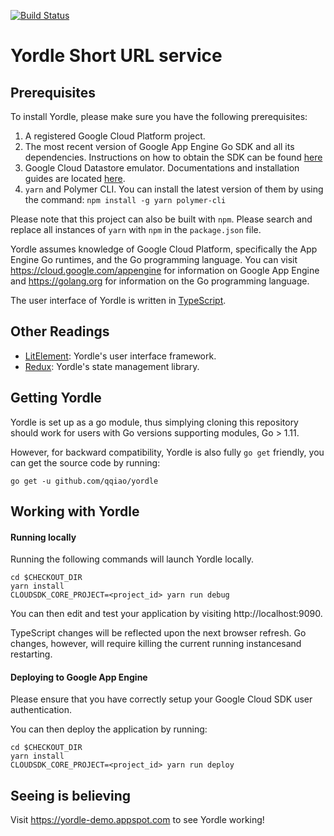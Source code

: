 [![Build Status](https://circleci.com/gh/qqiao/yordle/tree/master.svg?style=svg)](https://circleci.com/gh/qqiao/yordle/tree/master)

Yordle Short URL service
========================

Prerequisites
-------------
To install Yordle, please make sure you have the following prerequisites:

1. A registered Google Cloud Platform project.
2. The most recent version of Google App Engine Go SDK and all its
   dependencies. Instructions on how to obtain the SDK can be found
   [here](https://cloud.google.com/appengine/docs/standard/go/download)
3. Google Cloud Datastore emulator. Documentations and installation guides are
   located [here](https://cloud.google.com/datastore/docs/tools/datastore-emulator).
4. ```yarn``` and Polymer CLI. You can install the latest version of them by
   using the command: ```npm install -g yarn polymer-cli```

Please note that this project can also be built with ```npm```. Please search
and replace all instances of ```yarn``` with ```npm``` in the
```package.json``` file.

Yordle assumes knowledge of Google Cloud Platform, specifically the App Engine
Go runtimes, and the Go programming language. You can visit
https://cloud.google.com/appengine for information on Google App Engine and
https://golang.org for information on the Go programming language.

The user interface of Yordle is written in
[TypeScript](https://www.typescriptlang.org/).

Other Readings
--------------
- [LitElement](https://lit-element.polymer-project.org): Yordle's user
  interface framework.
- [Redux](https://redux.js.org/): Yordle's state management library.

Getting Yordle
--------------
Yordle is set up as a go module, thus simplying cloning this repository should
work for users with Go versions supporting modules, Go > 1.11.

However, for backward compatibility, Yordle is also fully ```go get```
friendly, you can get the source code by running:

    go get -u github.com/qqiao/yordle

Working with Yordle
-------------------

#### Running locally
Running the following commands will launch Yordle locally.

    cd $CHECKOUT_DIR
    yarn install
    CLOUDSDK_CORE_PROJECT=<project_id> yarn run debug

You can then edit and test your application by visiting
http://localhost:9090.

TypeScript changes will be reflected upon the next browser refresh. Go changes,
however, will require killing the current running instancesand restarting.

#### Deploying to Google App Engine
Please ensure that you have correctly setup your Google Cloud SDK user
authentication.

You can then deploy the application by running:

    cd $CHECKOUT_DIR
    yarn install
    CLOUDSDK_CORE_PROJECT=<project_id> yarn run deploy

Seeing is believing
-------------------
Visit https://yordle-demo.appspot.com to see Yordle working!
